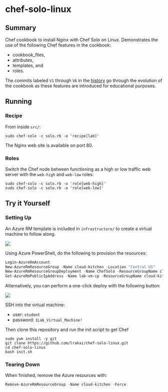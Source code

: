 # chef-solo-linux
## Summary
Chef cookbook to install Nginx with Chef Solo on Linux. Demonstrates the use of the following Chef features in the cookbook:
- cookbook_files, 
- attributes,
- templates, and 
- roles.

The commits labeled `V1` through `V6` in the [history](https://github.com/lrakai/chef-solo-linux/commits/master) go through the evolution of the cookbook as these features are introduced for educational purposes.

## Running
### Recipe
From inside `src/`:
```shell
sudo chef-solo -c solo.rb -o 'recipe[lab]'
```
The Nginx web site is available on port 80.

### Roles
Switch the Chef node between functioning as a high or low traffic web server with the `web-high` and `web-low` roles:
```shell
sudo chef-solo -c solo.rb -o 'role[web-high]'
sudo chef-solo -c solo.rb -o 'role[web-low]'
```

## Try it Yourself
### Setting Up
An Azure RM template is included in `infrastructure/` to create a virtual machine to follow along.

<a href="http://armviz.io/#/?load=https%3A%2F%2Fraw.githubusercontent.com%2Flrakai%2Fchef-solo-linux%2Fmaster%2Finfrastructure%2Farm-template.json">
    <img src="https://camo.githubusercontent.com/536ab4f9bc823c2e0ce72fb610aafda57d8c6c12/687474703a2f2f61726d76697a2e696f2f76697375616c697a65627574746f6e2e706e67" data-canonical-src="http://armviz.io/visualizebutton.png" style="max-width:100%;">
</a> 

Using Azure PowerShell, do the following to provision the resources:
```ps1
Login-AzureRmAccount
New-AzureRmResourceGroup -Name cloud-kitchen -Location "Central US"
New-AzureRmResourceGroupDeployment -Name ChefSolo -ResourceGroupName cloud-kitchen -TemplateFile .\infrastructure\arm-template.json
Get-AzureRmPublicIpAddress -Name lab-vm-ip -ResourceGroupName cloud-kitchen | Select -ExpandProperty IpAddress
```
Alternatively, you can perform a one-click deploy with the following button:

<a href="https://portal.azure.com/#create/Microsoft.Template/uri/https%3A%2F%2Fraw.githubusercontent.com%2Flrakai%2Fchef-solo-linux%2Fmaster%2Finfrastructure%2Farm-template.json">
    <img src="https://camo.githubusercontent.com/9285dd3998997a0835869065bb15e5d500475034/687474703a2f2f617a7572656465706c6f792e6e65742f6465706c6f79627574746f6e2e706e67" data-canonical-src="http://azuredeploy.net/deploybutton.png" style="max-width:100%;">
</a>

SSH into the virtual machine:
- user: `student`
- password: `1Lab_Virtual_Machine!`

Then clone this repository and run the init script to get Chef
```shell
sudo yum install -y git
git clone https://github.com/lrakai/chef-solo-linux.git
cd chef-solo-linux
bash init.sh
```

### Tearing Down
When finished, remove the Azure resources with:
```ps1
Remove-AzureRmResourceGroup -Name cloud-kitchen -Force
```

